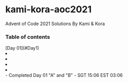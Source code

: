 # kami-kora-aoc2021
Advent of Code 2021 Solutions By Kami &amp; Kora
<h3>Table of contents</h3>
[Day 01](#Day1)
<li></li>
<li></li>
<li></li>
<li></li>
<!-- - Started Day 01 "A" and "B" - SGT 13:28 EST 01:28 -->
- <span id="Day1">Completed Day 01 "A" and "B" - SGT 15:06 EST 03:06</span>